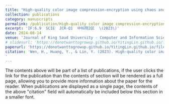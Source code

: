 ```yaml
---
title: "High-quality color image compression-encryption using chaos and block permutation"
collection: publications
category: manuscripts
permalink: /publication/High-quality color image compression-encryption using chaos and block permutation
excerpt: 'IF:6.9  SCIE  JCR-Q1  中科院2区  \(2023\)'
date: 2024-08-14
venue: 'Journal of King Saud University - Computer and Information Sciences'
# slidesurl: 'https://donotwanttogrowup.github.io/YitingLin.github.io/files/slides1.pdf'
paperurl: 'https://donotwanttogrowup.github.io/YitingLin.github.io/files/High-quality color image compression-encryption using chaos and block permutation.pdf'
citation: 'Wen, H., Huang, Y., & Lin, Y. (2023). High-quality color image compression-encryption using chaos and block permutation. In Journal of King Saud University - Computer and Information Sciences (Vol. 35, Issue 8, p. 101660). Elsevier BV. https://doi.org/10.1016/j.jksuci.2023.101660
'
---
```


The contents above will be part of a list of publications, if the user clicks the link for the publication than the contents of section will be rendered as a full page, allowing you to provide more information about the paper for the reader. When publications are displayed as a single page, the contents of the above "citation" field will automatically be included below this section in a smaller font.